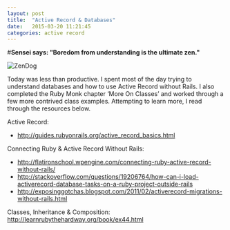 ```yaml
---
layout: post
title:  "Active Record & Databases"
date:   2015-03-20 11:21:45
categories: active record
---
```


#**Sensei says: "Boredom from understanding is the ultimate zen."**

![ZenDog][ZenDog]

Today was less than productive.  I spent most of the day trying to understand databases and how to use Active Record without Rails.  I also completed the Ruby Monk chapter ‘More On Classes’ and worked through a few more contrived class examples. Attempting to learn more, I read through the resources below.

Active Record: 

* http://guides.rubyonrails.org/active_record_basics.html

Connecting Ruby & Active Record Without Rails:

* http://flatironschool.wpengine.com/connecting-ruby-active-record-without-rails/
* http://stackoverflow.com/questions/19206764/how-can-i-load-activerecord-database-tasks-on-a-ruby-project-outside-rails
* http://exposinggotchas.blogspot.com/2011/02/activerecord-migrations-without-rails.html

Classes, Inheritance & Composition:
http://learnrubythehardway.org/book/ex44.html

[ZenDog]: http://lowres.cartoonstock.com/religion-buddhist-buddha-monk-tibet-tibetans-lfin439_low.jpg
